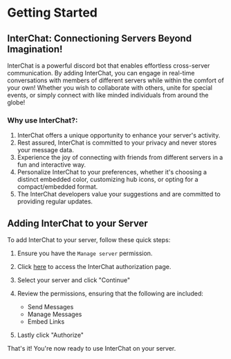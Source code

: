 # Getting Started

## InterChat: Connectioning Servers Beyond Imagination!
InterChat is a powerful discord bot that enables effortless cross-server communication. By adding InterChat, you can engage in real-time conversations with members of different servers while within the comfort of your own!
Whether you wish to collaborate with others, unite for special events, or simply connect with like minded individuals from around the globe!


### Why use InterChat?:

1. InterChat offers a unique opportunity to enhance your server's activity.
2. Rest assured, InterChat is committed to your privacy and never stores your message data.
3. Experience the joy of connecting with friends from different servers in a fun and interactive way.
4. Personalize InterChat to your preferences, whether it's choosing a distinct embedded color, customizing hub icons, or opting for a compact/embedded format.
5. The InterChat developers value your suggestions and are committed to providing regular updates.


## Adding InterChat to your Server

To add InterChat to your server, follow these quick steps:

1. Ensure you have the ```Manage server``` permission.

2. Click [here](https://discord.com/oauth2/authorize?client_id=769921109209907241&scope=bot+applications.commands&permissions=292662144240) to access the InterChat authorization page.

3. Select your server and click "Continue"

4. Review the permissions, ensuring that the following are included:
   - Send Messages
   - Manage Messages
   - Embed Links

6. Lastly click "Authorize"

That's it! You're now ready to use InterChat on your server.
